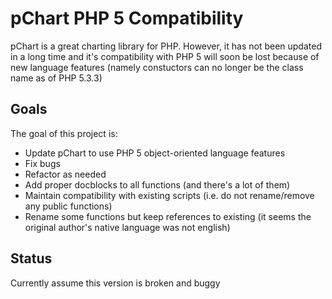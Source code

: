 pChart PHP 5 Compatibility
==========================

pChart is a great charting library for PHP. 
However, it has not been updated in a long time and it's compatibility
with PHP 5 will soon be lost because of new language features 
(namely constuctors can no longer be the class name as of PHP 5.3.3)

## Goals

The goal of this project is:
 - Update pChart to use PHP 5 object-oriented language features
 - Fix bugs
 - Refactor as needed
 - Add proper docblocks to all functions (and there's a lot of them)
 - Maintain compatibility with existing scripts (i.e. do not rename/remove any public functions)
 - Rename some functions but keep references to existing (it seems the original author's native language was not english)
 
## Status

Currently assume this version is broken and buggy
 
